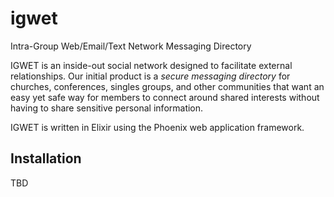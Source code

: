 # igwet
Intra-Group Web/Email/Text Network Messaging Directory

IGWET is an inside-out social network designed to facilitate external relationships.  Our initial product is a *secure messaging directory* for churches, conferences, singles groups, and other communities that want an easy yet safe way for members to connect around shared interests without having to share sensitive personal information.

IGWET is written in Elixir using the Phoenix web application framework.

## Installation

TBD
